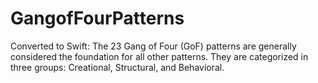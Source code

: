 # GangofFourPatterns
Converted to Swift: The 23 Gang of Four (GoF) patterns are generally considered the foundation for all other patterns. They are categorized in three groups: Creational, Structural, and Behavioral.
